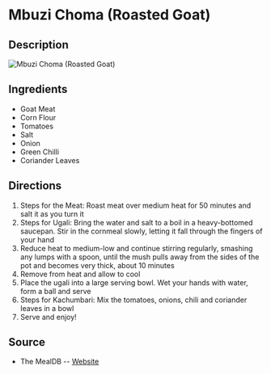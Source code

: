 # Mbuzi Choma (Roasted Goat)

## Description
![Mbuzi Choma (Roasted Goat)](https://www.themealdb.com/images/media/meals/cuio7s1555492979.jpg "Mbuzi Choma (Roasted Goat)")

## Ingredients
- Goat Meat
- Corn Flour
- Tomatoes
- Salt
- Onion
- Green Chilli
- Coriander Leaves

## Directions
1. Steps for the Meat:  Roast meat over medium heat for 50 minutes and salt it as you turn it
2. Steps for Ugali: Bring the water and salt to a boil in a heavy-bottomed saucepan. Stir in the cornmeal slowly, letting it fall through the fingers of your hand
3. Reduce heat to medium-low and continue stirring regularly, smashing any lumps with a spoon, until the mush pulls away from the sides of the pot and becomes very thick, about 10 minutes
4. Remove from heat and allow to cool
5. Place the ugali into a large serving bowl. Wet your hands with water, form a ball and serve
6. Steps for Kachumbari: Mix the tomatoes, onions, chili and coriander leaves in a bowl
7. Serve and enjoy!

## Source

- The MealDB -- [Website](https://themealdb.com/)
